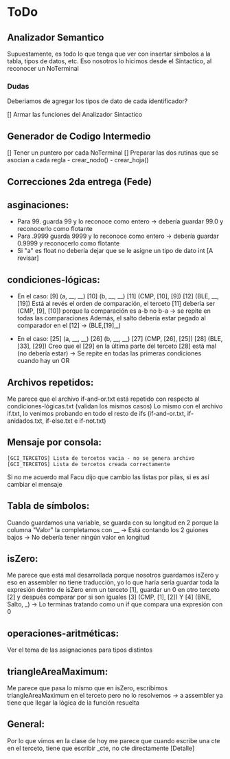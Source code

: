 # ToDo
## Analizador Semantico
Supuestamente, es todo lo que tenga que ver con insertar simbolos a la tabla, tipos de datos, etc.
Eso nosotros lo hicimos desde el Sintactico, al reconocer un NoTerminal
### Dudas
Deberiamos de agregar los tipos de dato de cada identificador?

[] Armar las funciones del Analizador Sintactico

## Generador de Codigo Intermedio
[] Tener un puntero por cada NoTerminal
[] Preparar las dos rutinas que se asocian a cada regla
    - crear_nodo()
    - crear_hoja()

## Correcciones 2da entrega (Fede)
asginaciones:
-------------

* Para 99. guarda 99 y lo reconoce como entero -> debería guardar 99.0 y reconocerlo como flotante
* Para .9999 guarda 9999 y lo reconoce como entero -> debería guardar 0.9999 y reconocerlo como flotante
* Si "a" es float no debería dejar que se le asigne un tipo de dato int [A revisar]

condiciones-lógicas:
--------------------

* En el caso:
	[9]   (a, __, __)
	[10]   (b, __, __)
	[11]   (CMP, [10], [9])
	[12]   (BLE, __, [19])
Está al revés el orden de comparación, el terceto [11] debería ser (CMP, [9], [10]) porque la comparación es a-b no b-a -> se repite en todas las comparaciones
Además, el salto debería estar pegado al comparador en el [12] -> (BLE,[19],_)

* En el caso:
	[25]   (a, __, __)
	[26]   (b, __, __)
	[27]   (CMP, [26], [25])
	[28]   (BLE, [33], [29])
Creo que el [29] en la última parte del terceto [28] está mal (no debería estar) -> Se repite en todas las primeras condiciones cuando hay un OR

Archivos repetidos:
-------------------

Me parece que el archivo if-and-or.txt está repetido con respecto al condiciones-lógicas.txt (validan los mismos casos)
Lo mismo con el archivo if.txt, lo venimos probando en todo el resto de ifs (if-and-or.txt, if-anidados.txt, if-else.txt e if-not.txt)

Mensaje por consola:
--------------------

	[GCI_TERCETOS] Lista de tercetos vacia - no se genera archivo
	[GCI_TERCETOS] Lista de tercetos creada correctamente
Si no me acuerdo mal Facu dijo que cambio las listas por pilas, si es así cambiar el mensaje

Tabla de símbolos:
------------------

Cuando guardamos una variable, se guarda con su longitud en 2 porque la columna "Valor" la completamos con __ -> Está contando los 2 guiones bajos -> No debería tener ningún valor en longitud

isZero:
-------

Me parece que está mal desarrollada porque nosotros guardamos isZero y eso en assembler no tiene traducción, yo lo que haría sería guardar toda la expresión dentro de isZero enm un terceto [1], guardar un 0 en otro terceto [2] y después comparar por si son iguales [3] (CMP, [1], [2]) Y [4] (BNE, Salto, _) -> Lo terminas tratando como un if que compara una expresión con 0

operaciones-aritméticas:
------------------------

Ver el tema de las asignaciones para tipos distintos

triangleAreaMaximum:
-------------------

Me parece que pasa lo mismo que en isZero, escribimos triangleAreaMaximum en el terceto pero no lo resolvemos -> a assembler ya tiene que llegar la lógica de la función resuelta

General:
--------

Por lo que vimos en la clase de hoy me parece que cuando escribe una cte en el terceto, tiene que escribir _cte, no cte directamente [Detalle]